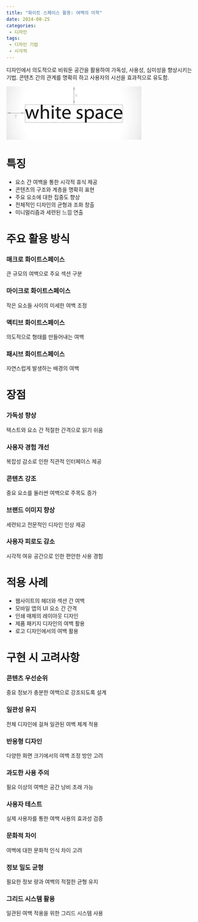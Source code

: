```yaml
---
title: "화이트 스페이스 활용: 여백의 미학"
date: 2024-08-25
categories:
 - 디자인
tags:
 - 디자인 기법
 - 시각적
---
```


디자인에서 의도적으로 비워둔 공간을 활용하여 가독성, 사용성, 심미성을 향상시키는 기법.
콘텐츠 간의 관계를 명확히 하고 사용자의 시선을 효과적으로 유도함.

<img src="/assets/images/design/technique/whitespace.jpeg" />

# 특징

- 요소 간 여백을 통한 시각적 휴식 제공
- 콘텐츠의 구조와 계층을 명확히 표현
- 주요 요소에 대한 집중도 향상
- 전체적인 디자인의 균형과 조화 창출
- 미니멀리즘과 세련된 느낌 연출

# 주요 활용 방식

### 매크로 화이트스페이스

큰 규모의 여백으로 주요 섹션 구분

### 마이크로 화이트스페이스

작은 요소들 사이의 미세한 여백 조정

### 액티브 화이트스페이스

의도적으로 형태를 만들어내는 여백

### 패시브 화이트스페이스

자연스럽게 발생하는 배경의 여백

# 장점

### 가독성 향상

텍스트와 요소 간 적절한 간격으로 읽기 쉬움

### 사용자 경험 개선

복잡성 감소로 인한 직관적 인터페이스 제공

### 콘텐츠 강조

중요 요소를 둘러싼 여백으로 주목도 증가

### 브랜드 이미지 향상

세련되고 전문적인 디자인 인상 제공

### 사용자 피로도 감소

시각적 여유 공간으로 인한 편안한 사용 경험

# 적용 사례

- 웹사이트의 헤더와 섹션 간 여백
- 모바일 앱의 UI 요소 간 간격
- 인쇄 매체의 레이아웃 디자인
- 제품 패키지 디자인의 여백 활용
- 로고 디자인에서의 여백 활용

# 구현 시 고려사항

### 콘텐츠 우선순위

중요 정보가 충분한 여백으로 강조되도록 설계

### 일관성 유지

전체 디자인에 걸쳐 일관된 여백 체계 적용

### 반응형 디자인

다양한 화면 크기에서의 여백 조정 방안 고려

### 과도한 사용 주의

필요 이상의 여백은 공간 낭비 초래 가능

### 사용자 테스트

실제 사용자를 통한 여백 사용의 효과성 검증

### 문화적 차이

여백에 대한 문화적 인식 차이 고려

### 정보 밀도 균형

필요한 정보 량과 여백의 적절한 균형 유지

### 그리드 시스템 활용

일관된 여백 적용을 위한 그리드 시스템 사용